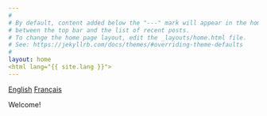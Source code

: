 ```yaml
---
#
# By default, content added below the "---" mark will appear in the home page
# between the top bar and the list of recent posts.
# To change the home page layout, edit the _layouts/home.html file.
# See: https://jekyllrb.com/docs/themes/#overriding-theme-defaults
#
layout: home
<html lang="{{ site.lang }}">
---
```


<body>

<a href="#eng" data-reload>English</a>
<a href="#fr" data-reload>Français</a>

<p id="hi">
  Welcome!
</p>

<script>
  # Define language reload-anchros
  var datareload =  document.querySelectorAll("[data-reload]");
  # Language translations
  var language={
    eng: {
      welcome: "Welcome!"
  },
    fr: {
      welcome: "Bievenue !"
  }
  };
  
  # Define language via window hash
  if (window.location.hash) {
    if (window.location.hash === "#fr") {
      hi.textContent = language.fr.welcome;
  }
  }

  # define language reload onclick iliteration
  
  for (i = 0; i <= datareload.length; i++){
    datareload[i].onclick = function(){
      location.reload(true);
    };
  }
  
</script>

</body>
